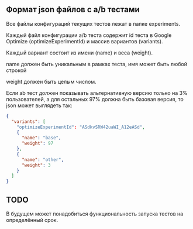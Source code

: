 ## Формат json файлов с a/b тестами

Все файлы конфигураций текущих тестов лежат в папке experiments.

Каждый файл конфигурации a/b теста содержит id теста в Google Optimize (optimizeExperimentId)
и массив вариантов (variants).

Каждый вариант состоит из имени (name) и веса (weight).

name должен быть уникальным в рамках теста, имя может быть любой строкой

weight должен быть целым числом.

Если ab тест должен показывать альтернативную версию только на 3% пользователей, а для остальных 97% должна быть базовая версия, то json может выглядеть так:
```json
{
  "variants": [
    "optimizeExperimentId": "ASdkvSRW42uaWI_A12eASd",
    {
      "name": "base",
      "weight": 97
    },
    {
      "name": "other",
      "weight": 3
    }
  ]
}

```

## TODO

В будущем может понадобиться функциональность запуска тестов на определённый срок.
